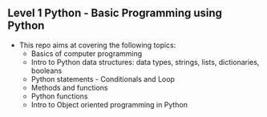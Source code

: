 ## Level 1 Python - Basic Programming using Python

* This repo aims at covering the following topics:
  * Basics of computer programming 
  * Intro to Python data structures: data types, strings, lists, dictionaries, booleans
  * Python statements - Conditionals and Loop
  * Methods and functions
  * Python functions
  * Intro to Object oriented programming in Python
